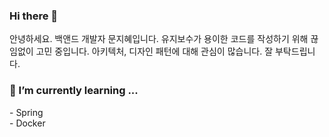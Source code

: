 ### Hi there 👋

 안녕하세요. 백앤드 개발자 문지혜입니다. 
 유지보수가 용이한 코드를 작성하기 위해 끊임없이 고민 중입니다. 아키텍처, 디자인 패턴에 대해 관심이 많습니다. 잘 부탁드립니다.

 <h3>🌱 I’m currently learning ...</h3>
- Spring</br>
- Docker
